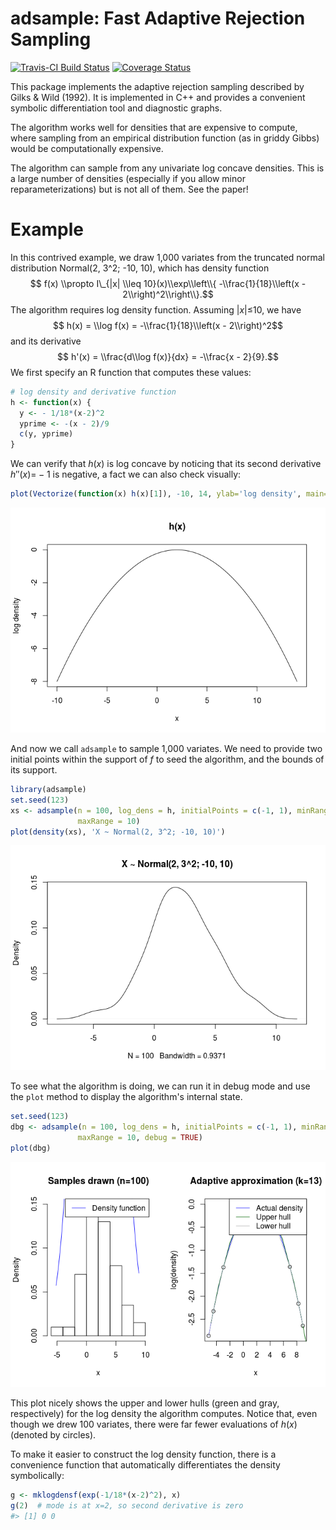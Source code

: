 <!-- README.md is generated from README.Rmd. Please edit that file -->
adsample: Fast Adaptive Rejection Sampling
==========================================

[![Travis-CI Build Status](https://travis-ci.org/kuperov/adsample.svg?branch=master)](https://travis-ci.org/kuperov/adsample) [![Coverage Status](https://img.shields.io/codecov/c/github/kuperov/adsample/master.svg)](https://codecov.io/github/kuperov/adsample?branch=master)

This package implements the adaptive rejection sampling described by Gilks & Wild (1992). It is implemented in C++ and provides a convenient symbolic differentiation tool and diagnostic graphs.

The algorithm works well for densities that are expensive to compute, where sampling from an empirical distribution function (as in griddy Gibbs) would be computationally expensive.

The algorithm can sample from any univariate log concave densities. This is a large number of densities (especially if you allow minor reparameterizations) but is not all of them. See the paper!

Example
=======

In this contrived example, we draw 1,000 variates from the truncated normal distribution Normal(2, 3^2; -10, 10), which has density function
$$ f(x) \\propto I\_{|x| \\leq 10}(x)\\exp\\left\\{ -\\frac{1}{18}\\left(x - 2\\right)^2\\right\\}.$$
 The algorithm requires log density function. Assuming |*x*|≤10, we have
$$ h(x) = \\log f(x) = -\\frac{1}{18}\\left(x - 2\\right)^2$$
 and its derivative
$$ h'(x) = \\frac{d\\log f(x)}{dx} = -\\frac{x - 2}{9}.$$
 We first specify an R function that computes these values:

``` r
# log density and derivative function
h <- function(x) {
  y <- - 1/18*(x-2)^2
  yprime <- -(x - 2)/9
  c(y, yprime)
}
```

We can verify that *h*(*x*) is log concave by noticing that its second derivative *h*″(*x*)= − 1 is negative, a fact we can also check visually:

``` r
plot(Vectorize(function(x) h(x)[1]), -10, 14, ylab='log density', main='h(x)')
```

![](README-ploth-1.png)

And now we call `adsample` to sample 1,000 variates. We need to provide two initial points within the support of *f* to seed the algorithm, and the bounds of its support.

``` r
library(adsample)
set.seed(123)
xs <- adsample(n = 100, log_dens = h, initialPoints = c(-1, 1), minRange = -10,
               maxRange = 10)
plot(density(xs), 'X ~ Normal(2, 3^2; -10, 10)')
```

![](README-sample1-1.png)

To see what the algorithm is doing, we can run it in debug mode and use the `plot` method to display the algorithm's internal state.

``` r
set.seed(123)
dbg <- adsample(n = 100, log_dens = h, initialPoints = c(-1, 1), minRange = -10,
               maxRange = 10, debug = TRUE)
plot(dbg)
```

![](README-sampledebug-1.png)

This plot nicely shows the upper and lower hulls (green and gray, respectively) for the log density the algorithm computes. Notice that, even though we drew 100 variates, there were far fewer evaluations of *h*(*x*) (denoted by circles).

To make it easier to construct the log density function, there is a convenience function that automatically differentiates the density symbolically:

``` r
g <- mklogdensf(exp(-1/18*(x-2)^2), x)
g(2)  # mode is at x=2, so second derivative is zero
#> [1] 0 0
```
